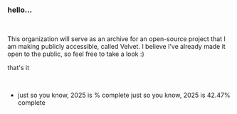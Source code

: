 ### hello...

<br/>

This organization will serve as an archive for an open-source project that I am making publicly accessible, called Velvet. I believe I’ve already made it open to the public, so feel free to take a look :)

that's it

<br/>

- just so you know, 2025 is  % complete
just so you know, 2025 is 42.47% complete
